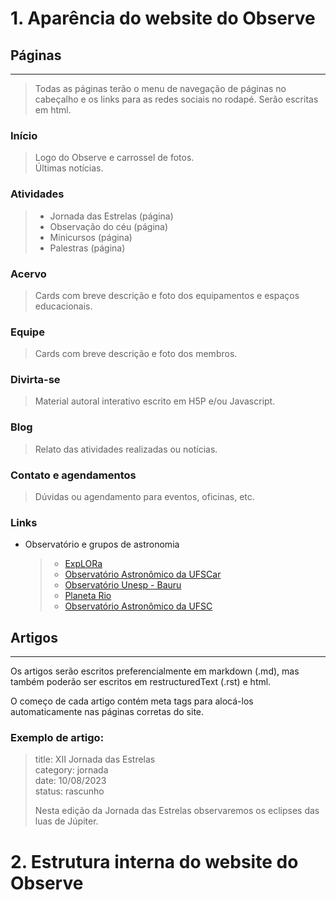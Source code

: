 # 1. Aparência do website do Observe

## Páginas
-----

> Todas as páginas terão o menu de navegação de páginas no cabeçalho e os links para as redes sociais no rodapé. Serão escritas em html.

### Início

> Logo do Observe e carrossel de fotos.  
> Últimas notícias.

### Atividades

>- Jornada das Estrelas (página)
>- Observação do céu (página)
>- Minicursos (página)
>- Palestras (página)

### Acervo

> Cards com breve descrição e foto dos equipamentos e espaços educacionais.

### Equipe

> Cards com breve descrição e foto dos membros.

### Divirta-se

> Material autoral interativo escrito em H5P e/ou Javascript.

### Blog

> Relato das atividades realizadas ou notícias.

### Contato e agendamentos

> Dúvidas ou agendamento para eventos, oficinas, etc.

### Links

- Observatório e grupos de astronomia

    >- [ExpLORa](https://wordpress.ft.unicamp.br/explora/)
    >- [Observatório Astronômico da UFSCar](http://www.observatorio.ufscar.br/)
    >- [Observatório Unesp - Bauru](https://www.fc.unesp.br/#!/observatorio)
    >- [Planeta Rio](https://planeta.rio/)
    >- [Observatório Astronômico da UFSC](https://observatorio.ufsc.br/)

## Artigos
----

Os artigos serão escritos preferencialmente em markdown (.md), mas também poderão ser escritos em restructuredText (.rst) e html.

O começo de cada artigo contém meta tags para alocá-los automaticamente nas páginas corretas do site.

### Exemplo de artigo:

>title: XII Jornada das Estrelas  
>category: jornada  
>date: 10/08/2023  
>status: rascunho
>
>Nesta edição da Jornada das Estrelas observaremos os eclipses das luas de Júpiter.

# 2. Estrutura interna do website do Observe
